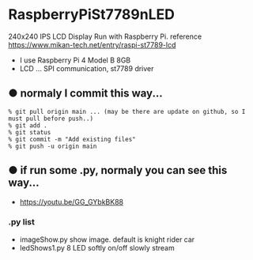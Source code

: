 # RaspberryPiSt7789nLED
240x240 IPS LCD Display Run with Raspberry Pi. reference https://www.mikan-tech.net/entry/raspi-st7789-lcd
* I use Raspberry Pi 4 Model B 8GB
* LCD ... SPI communication, st7789 driver

## ● normaly I commit this way...
```
% git pull origin main ... (may be there are update on github, so I must pull before push..)
% git add .
% git status
% git commit -m "Add existing files"
% git push -u origin main  
```

## ● if run some .py, normaly you can see this way...
* https://youtu.be/GG_GYbkBK88 

### .py list
* imageShow.py show image. default is knight rider car
* ledShows1.py 8 LED softly on/off slowly stream
